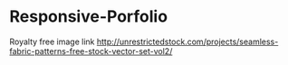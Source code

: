 # Responsive-Porfolio




Royalty free image link http://unrestrictedstock.com/projects/seamless-fabric-patterns-free-stock-vector-set-vol2/